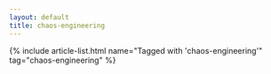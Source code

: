 ```yaml
---
layout: default
title: chaos-engineering
---
```


{% include article-list.html name="Tagged with 'chaos-engineering'" tag="chaos-engineering" %}

